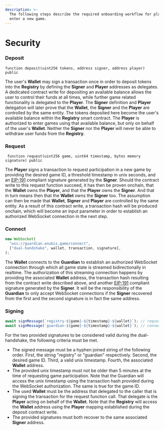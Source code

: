 ```yaml
---
description: >-
  The following steps describe the required onboarding workflow for players to
  enter a new game.
---
```


# Security

### Deposit

```solidity
function deposit(uint256 tokens, address signer, address player) public
```

The user's **Wallet** may sign a transaction once in order to deposit tokens into the **Registry** by defining the **Signer** and **Player** addresses as delegates. A dedicated contract write for depositing an available balance allows the user to control their funds at all times, while further game related functionality is delegated to the **Player**. The **Signer** definition and **Player** delegation will later prove that the **Wallet**, the **Signer** and the **Player** are controlled by the same entity. The tokens deposited here become the user's available balance within the **Registry** smart contract. The **Player** is authorized to enter games using that available balance, but only on behalf of the user's **Wallet**. Neither the **Signer** nor the **Player** will never be able to withdraw user funds from the **Registry**.

### Request

```solidity
 function request(uint256 game, uint64 timestamp, bytes memory signature) public
```

The **Player** signs a transaction to request participation in a new game by providing the desired game ID, a threshold timestamp in unix seconds, and an [EIP-191](https://eips.ethereum.org/EIPS/eip-191) compliant signature generated by the **Signer**. Should the contract write to this request function succeed, it has then be proven onchain, that the **Wallet** owns the **Player**, and that the **Player** owns the **Signer**. And that in turn means then that the **Wallet** owns the **Signer** too. The assumption can then be made that **Wallet**, **Signer** and **Player** are controlled by the same entity. As a result of this contract write, a transaction hash will be produced onchain, which will become an input parameter in order to establish an authorized WebSocket connection in the next step.&#x20;

### Connect

```typescript
new WebSocket(
  "wss://guardian.anubis.game/connect", 
  ["dual-handshake", wallet, transaction, signature],
);
```

The **Wallet** connects to the **Guardian** to establish an authorized WebSocket connection through which all game state is streamed bidirectionally in realtime. The authorization of this streaming connection happens by providing the associated **Wallet** address, the transaction hash resulting from the contract write described above, and another [EIP-191](https://eips.ethereum.org/EIPS/eip-191) compliant signature generated by the **Signer**.  It will be the responsibility of the **Guardian** to only accept WebSocket connections if the **Signer** recovered from the first and the second signature is in fact the same address.

### Signing

```typescript
await signMessage(`registry-${game}-${timestamp}-${wallet}`); // request onchain
await signMessage(`guardian-${game}-${timestamp}-${wallet}`); // connect offchain
```

For the two provided signatures to be considered valid during the dual-handshake, the following criteria must be met.

* The signed message must be a hyphen joined string of the following order. First, the string "registry" or "guardian" respectively. Second, the desired game ID. Third, a valid unix timestamp. Fourth, the associated **Wallet** address.
* The provided unix timestamp must not be older than 5 minutes at the time of requesting game participation. Note that the Guardian will access the unix timestamp using the transaction hash provided during the WebSocket authorization. The same is true for the game ID.
* The used **Wallet** must be the address that delegated to the caller that is signing the transaction for the request function call. That delegate is the **Player** acting on behalf of the **Wallet**. Note that the **Registry** will access the **Wallet** address using the **Player** mapping established during the deposit contract write.
* The provided signatures must both recover to the same associated **Signer** address.



